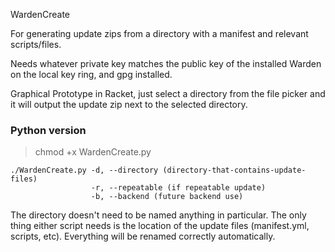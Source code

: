 WardenCreate

For generating update zips from a directory with a manifest and relevant scripts/files.

Needs whatever private key matches the public key of the installed Warden on the local key ring, and gpg installed.

Graphical Prototype in Racket, just select a directory from the file picker and it will output the update zip next to the selected directory.

### Python version  

> chmod +x WardenCreate.py


``` 
./WardenCreate.py -d, --directory (directory-that-contains-update-files) 
                  -r, --repeatable (if repeatable update) 
                  -b, --backend (future backend use)
```
The directory doesn't need to be named anything in particular.  The only thing either script needs is the location of the update files (manifest.yml, scripts, etc).  Everything will be renamed correctly automatically.
